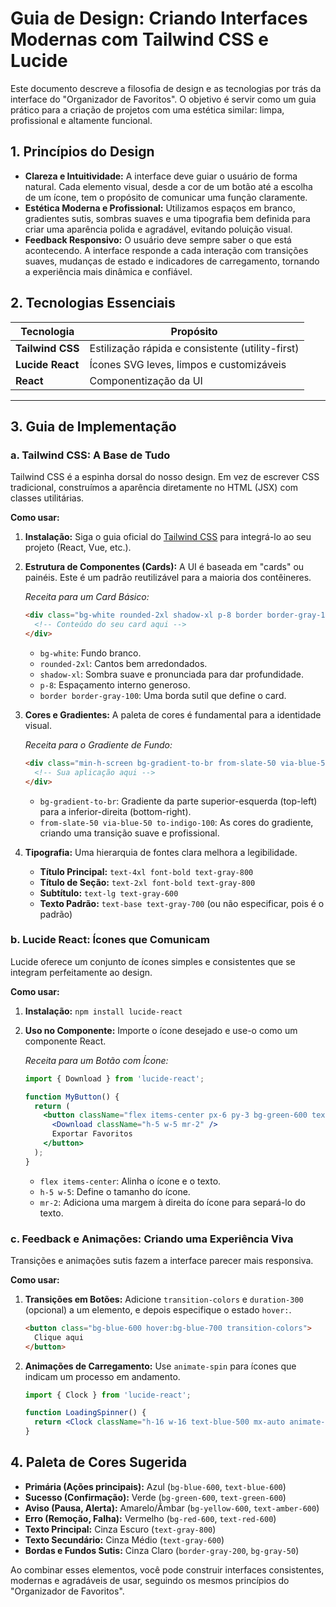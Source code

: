 # Guia de Design: Criando Interfaces Modernas com Tailwind CSS e Lucide

Este documento descreve a filosofia de design e as tecnologias por trás da interface do "Organizador de Favoritos". O objetivo é servir como um guia prático para a criação de projetos com uma estética similar: limpa, profissional e altamente funcional.

## 1. Princípios do Design

- **Clareza e Intuitividade:** A interface deve guiar o usuário de forma natural. Cada elemento visual, desde a cor de um botão até a escolha de um ícone, tem o propósito de comunicar uma função claramente.
- **Estética Moderna e Profissional:** Utilizamos espaços em branco, gradientes sutis, sombras suaves e uma tipografia bem definida para criar uma aparência polida e agradável, evitando poluição visual.
- **Feedback Responsivo:** O usuário deve sempre saber o que está acontecendo. A interface responde a cada interação com transições suaves, mudanças de estado e indicadores de carregamento, tornando a experiência mais dinâmica e confiável.

## 2. Tecnologias Essenciais

| Tecnologia      | Propósito                                       |
| --------------- | ----------------------------------------------- |
| **Tailwind CSS**  | Estilização rápida e consistente (utility-first) |
| **Lucide React**  | Ícones SVG leves, limpos e customizáveis        |
| **React**         | Componentização da UI                           |

---

## 3. Guia de Implementação

### a. Tailwind CSS: A Base de Tudo

Tailwind CSS é a espinha dorsal do nosso design. Em vez de escrever CSS tradicional, construímos a aparência diretamente no HTML (JSX) com classes utilitárias.

**Como usar:**

1.  **Instalação:** Siga o guia oficial do [Tailwind CSS](https://tailwindcss.com/docs/installation) para integrá-lo ao seu projeto (React, Vue, etc.).
2.  **Estrutura de Componentes (Cards):** A UI é baseada em "cards" ou painéis. Este é um padrão reutilizável para a maioria dos contêineres.

    *Receita para um Card Básico:*
    ```html
    <div class="bg-white rounded-2xl shadow-xl p-8 border border-gray-100">
      <!-- Conteúdo do seu card aqui -->
    </div>
    ```
    - `bg-white`: Fundo branco.
    - `rounded-2xl`: Cantos bem arredondados.
    - `shadow-xl`: Sombra suave e pronunciada para dar profundidade.
    - `p-8`: Espaçamento interno generoso.
    - `border border-gray-100`: Uma borda sutil que define o card.

3.  **Cores e Gradientes:** A paleta de cores é fundamental para a identidade visual.

    *Receita para o Gradiente de Fundo:*
    ```html
    <div class="min-h-screen bg-gradient-to-br from-slate-50 via-blue-50 to-indigo-100">
      <!-- Sua aplicação aqui -->
    </div>
    ```
    - `bg-gradient-to-br`: Gradiente da parte superior-esquerda (top-left) para a inferior-direita (bottom-right).
    - `from-slate-50 via-blue-50 to-indigo-100`: As cores do gradiente, criando uma transição suave e profissional.

4.  **Tipografia:** Uma hierarquia de fontes clara melhora a legibilidade.

    - **Título Principal:** `text-4xl font-bold text-gray-800`
    - **Título de Seção:** `text-2xl font-bold text-gray-800`
    - **Subtítulo:** `text-lg text-gray-600`
    - **Texto Padrão:** `text-base text-gray-700` (ou não especificar, pois é o padrão)

### b. Lucide React: Ícones que Comunicam

Lucide oferece um conjunto de ícones simples e consistentes que se integram perfeitamente ao design.

**Como usar:**

1.  **Instalação:** `npm install lucide-react`
2.  **Uso no Componente:** Importe o ícone desejado e use-o como um componente React.

    *Receita para um Botão com Ícone:*
    ```jsx
    import { Download } from 'lucide-react';

    function MyButton() {
      return (
        <button className="flex items-center px-6 py-3 bg-green-600 text-white font-medium rounded-lg hover:bg-green-700 transition-colors">
          <Download className="h-5 w-5 mr-2" />
          Exportar Favoritos
        </button>
      );
    }
    ```
    - `flex items-center`: Alinha o ícone e o texto.
    - `h-5 w-5`: Define o tamanho do ícone.
    - `mr-2`: Adiciona uma margem à direita do ícone para separá-lo do texto.

### c. Feedback e Animações: Criando uma Experiência Viva

Transições e animações sutis fazem a interface parecer mais responsiva.

**Como usar:**

1.  **Transições em Botões:** Adicione `transition-colors` e `duration-300` (opcional) a um elemento, e depois especifique o estado `hover:`.

    ```html
    <button class="bg-blue-600 hover:bg-blue-700 transition-colors">
      Clique aqui
    </button>
    ```

2.  **Animações de Carregamento:** Use `animate-spin` para ícones que indicam um processo em andamento.

    ```jsx
    import { Clock } from 'lucide-react';

    function LoadingSpinner() {
      return <Clock className="h-16 w-16 text-blue-500 mx-auto animate-spin" />;
    }
    ```

## 4. Paleta de Cores Sugerida

- **Primária (Ações principais):** Azul (`bg-blue-600`, `text-blue-600`)
- **Sucesso (Confirmação):** Verde (`bg-green-600`, `text-green-600`)
- **Aviso (Pausa, Alerta):** Amarelo/Âmbar (`bg-yellow-600`, `text-amber-600`)
- **Erro (Remoção, Falha):** Vermelho (`bg-red-600`, `text-red-600`)
- **Texto Principal:** Cinza Escuro (`text-gray-800`)
- **Texto Secundário:** Cinza Médio (`text-gray-600`)
- **Bordas e Fundos Sutis:** Cinza Claro (`border-gray-200`, `bg-gray-50`)

Ao combinar esses elementos, você pode construir interfaces consistentes, modernas e agradáveis de usar, seguindo os mesmos princípios do "Organizador de Favoritos".
